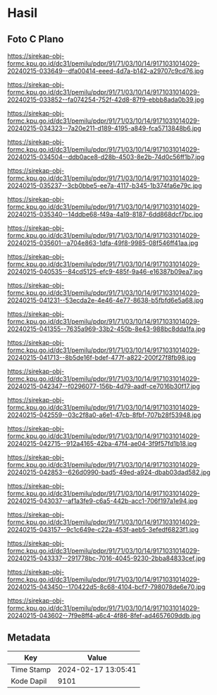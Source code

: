 # Hasil

## Foto C Plano

https://sirekap-obj-formc.kpu.go.id/dc31/pemilu/pdpr/91/71/03/10/14/9171031014029-20240215-033649--dfa00414-eeed-4d7a-b142-a29707c9cd76.jpg

https://sirekap-obj-formc.kpu.go.id/dc31/pemilu/pdpr/91/71/03/10/14/9171031014029-20240215-033852--fa074254-752f-42d8-87f9-ebbb8ada0b39.jpg

https://sirekap-obj-formc.kpu.go.id/dc31/pemilu/pdpr/91/71/03/10/14/9171031014029-20240215-034323--7a20e211-d189-4195-a849-fca5713848b6.jpg

https://sirekap-obj-formc.kpu.go.id/dc31/pemilu/pdpr/91/71/03/10/14/9171031014029-20240215-034504--ddb0ace8-d28b-4503-8e2b-74d0c56ff1b7.jpg

https://sirekap-obj-formc.kpu.go.id/dc31/pemilu/pdpr/91/71/03/10/14/9171031014029-20240215-035237--3cb0bbe5-ee7a-4117-b345-1b374fa6e79c.jpg

https://sirekap-obj-formc.kpu.go.id/dc31/pemilu/pdpr/91/71/03/10/14/9171031014029-20240215-035340--14ddbe68-f49a-4a19-8187-6dd868dcf7bc.jpg

https://sirekap-obj-formc.kpu.go.id/dc31/pemilu/pdpr/91/71/03/10/14/9171031014029-20240215-035601--a704e863-1dfa-49f8-9985-08f546ff41aa.jpg

https://sirekap-obj-formc.kpu.go.id/dc31/pemilu/pdpr/91/71/03/10/14/9171031014029-20240215-040535--84cd5125-efc9-485f-9a46-e16387b09ea7.jpg

https://sirekap-obj-formc.kpu.go.id/dc31/pemilu/pdpr/91/71/03/10/14/9171031014029-20240215-041231--53ecda2e-4e46-4e77-8638-b5fbfd6e5a68.jpg

https://sirekap-obj-formc.kpu.go.id/dc31/pemilu/pdpr/91/71/03/10/14/9171031014029-20240215-041355--7635a969-33b2-450b-8e43-988bc8dda1fa.jpg

https://sirekap-obj-formc.kpu.go.id/dc31/pemilu/pdpr/91/71/03/10/14/9171031014029-20240215-041713--8b5de16f-bdef-477f-a822-200f27f8fb98.jpg

https://sirekap-obj-formc.kpu.go.id/dc31/pemilu/pdpr/91/71/03/10/14/9171031014029-20240215-042347--f0296077-156b-4d79-aadf-ce7016b30f17.jpg

https://sirekap-obj-formc.kpu.go.id/dc31/pemilu/pdpr/91/71/03/10/14/9171031014029-20240215-042559--03c2f8a0-a6e1-47cb-8fbf-707b28f53948.jpg

https://sirekap-obj-formc.kpu.go.id/dc31/pemilu/pdpr/91/71/03/10/14/9171031014029-20240215-042715--912a4165-42ba-47f4-ae04-3f9f57fd1b18.jpg

https://sirekap-obj-formc.kpu.go.id/dc31/pemilu/pdpr/91/71/03/10/14/9171031014029-20240215-042853--626d0990-bad5-49ed-a924-dbab03dad582.jpg

https://sirekap-obj-formc.kpu.go.id/dc31/pemilu/pdpr/91/71/03/10/14/9171031014029-20240215-043037--af1a3fe9-c6a5-442b-acc1-706f197a1e94.jpg

https://sirekap-obj-formc.kpu.go.id/dc31/pemilu/pdpr/91/71/03/10/14/9171031014029-20240215-043157--9c1c649e-c22a-453f-aeb5-3efedf6823f1.jpg

https://sirekap-obj-formc.kpu.go.id/dc31/pemilu/pdpr/91/71/03/10/14/9171031014029-20240215-043337--291778bc-7016-4045-9230-2bba84833cef.jpg

https://sirekap-obj-formc.kpu.go.id/dc31/pemilu/pdpr/91/71/03/10/14/9171031014029-20240215-043450--170422d5-8c68-4104-bcf7-798078de6e70.jpg

https://sirekap-obj-formc.kpu.go.id/dc31/pemilu/pdpr/91/71/03/10/14/9171031014029-20240215-043602--7f9e8ff4-a6c4-4f86-8fef-ad4657609ddb.jpg


## Metadata

| Key        | Value               |
| ---------- | ------------------- |
| Time Stamp | 2024-02-17 13:05:41 |
| Kode Dapil | 9101                |



